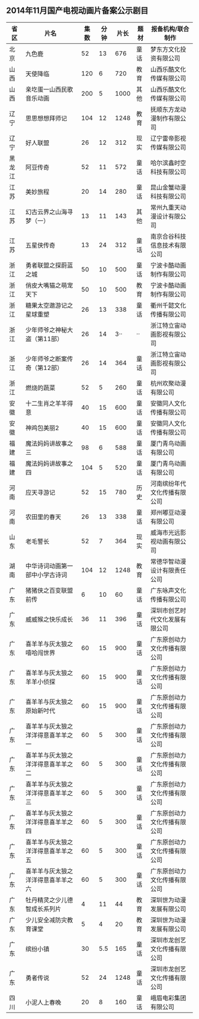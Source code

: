 ## 2014年11月国产电视动画片备案公示剧目
 省区 | 片名 | 集数 | 分钟 | 片长 | 题材 | 报备机构/联合制作 
---|---|---|---|---|---|---
 北京 | 九色鹿 | 52 | 13 | 676 | 童话 | 梦东方文化投资有限公司 
 山西 | 天使降临 | 120 | 6 | 720 | 教育 | 山西乐酷文化传媒有限公司 
 山西 | 亲圪蛋一山西民歌音乐动画 | 200 | 5 | 1000 | 其他 | 山西乐酷文化传媒有限公司 
 辽宁 | 思思想想拜师记 | 104 | 12 | 1248 | 教育 | 抚顺东方龙动漫制作有限公司 
 辽宁 | 好人联盟 | 26 | 12 | 312 | 现实 | 辽宁雷帝影视传媒有限公司 
 黑龙江 | 阿豆传奇 | 52 | 11 | 572 | 童话 | 哈尔滨鑫时空科技有限公司 
 江苏 | 美妙旅程 | 20 | 14 | 280 | 童话 | 昆山金蟹动漫科技有限公司 
 江苏 | 幻古云界之山海寻梦（一） | 13 | 11 | 143 | 其他 | 常州九重天动漫设计有限公司 
 江苏 | 五星侠传奇 | 13 | 24 | 312 | 童话 | 南京合谷科技信息技术有限公司 
 浙江 | 勇者联盟之探蔚蓝之城 | 50 | 10 | 500 | 童话 | 宁波卡酷动画制作有限公司 
 浙江 | 俏皮大嘴猫之萌宠天下 | 50 | 10 | 500 | 教育 | 宁波卡酷动画制作有限公司 
 浙江 | 糖果太空遨游记之星球重塑 | 26 | 13 | 338 | 童话 | 衢州千懿文化传播有限公司 
 浙江 | 少年师爷之神秘大盗（第11部） | 26 | 14 | 3·· | ·· | 浙江特立宙动画影视有限公司 
 浙江 | 少年师爷之断案传奇（第12部） | 26 | 14 | 364 | 童话 | 浙江特立宙动画影视有限公司 
 浙江 | 燃烧的蔬菜 | 52 | 5 | 260 | 童话 | 杭州欢聚动漫有限公司 
 安徽 | 十二生肖之羊羊得意 | 40 | 15 | 600 | 童话 | 安徽同人文化传播有限公司 
 安徽 | 神鸡包美丽2 | 40 | 15 | 600 | 童话 | 安徽同人文化传播有限公司 
 福建 | 魔法妈妈讲故事之三 | 98 | 6 | 588 | 童话 | 厦门青鸟动画有限公司 
 福建 | 魔法妈妈讲故事之四 | 104 | 5 | 520 | 童话 | 厦门青鸟动画有限公司 
 河南 | 应天寻游记 | 52 | 15 | 780 | 历史 | 河南缤纷年代文化传播有限公司 
 河南 | 农田里的春天 | 26 | 13 | 338 | 童话 | 郑州嘟豆动漫有限公司 
 山东 | 老毛警长 | 52 | 7 | 364 | 现实 | 威海市光远影视动画有限公司 
 湖南 | 中华诗词动画第一部中小学古诗词 | 104 | 12 | 1248 | 教育 | 常德华智动漫设计有限责任公司 
 广东 | 猪猪侠之百变联盟前传 | 6 | 10 | 60 | 童话 | 广东咏声文化传播有限公司 
 广东 | 威威猴之快乐成长 | 36 | 11 | 396 | 童话 | 深圳市创艺时代文化发展有限公司 
 广东 | 喜羊羊与灰太狼之嘻哈闯世界 | 60 | 15 | 900 | 童话 | 广东原创动力文化传播有限公司 
 广东 | 喜羊羊与灰太狼之羊羊小侦探 | 60 | 15 | 900 | 童话 | 广东原创动力文化传播有限公司 
 广东 | 喜羊羊与灰太狼之原始新吋代 | 60 | 15 | 900 | 童话 | 广东原创动力文化传播有限公司 
 广东 | 喜羊羊与灰太狼之洋洋得意喜羊羊之一 | 60 | 5 | 300 | 童话 | 广东原创动力文化传播有限公司 
 广东 | 喜羊羊与灰太狼之洋洋得意喜羊羊之二 | 60 | 5 | 300 | 童话 | 广东原创动力文化传播有限公司 
 广东 | 喜羊羊与灰太狼之洋洋得意喜羊羊之三 | 60 | 5 | 300 | 童话 | 广东原创动力文化传播有限公司 
 广东 | 喜羊羊与灰太狼之洋洋得意喜羊羊之四 | 60 | 5 | 300 | 童话 | 广东原创动力文化传播有限公司 
 广东 | 喜羊羊与灰太狼之洋洋得意喜羊羊之五 | 60 | 5 | 300 | 童话 | 广东原创动力文化传播有限公司 
 广东 | 喜羊羊与灰太狼之洋洋得意喜羊羊之六 | 60 | 5 | 300 | 童话 | 广东原创动力文化传播有限公司 
 广东 | 牡丹精灵之少儿德智成长系列片 | 4 | 11 | 44 | 教育 | 深圳世为动漫发展有限公司 
 广东 | 少儿安全减防灾教育课堂 | 5 | 4 | 20 | 教育 | 深圳世为动漫发展有限公司 
 广东 | 缤纷小镇 | 30 | 5.5 | 165 | 童话 | 深圳市龙创艺文化传播有限公司 
 广东 | 勇者传说 | 52 | 24 | 1248 | 童话 | 深圳市龙创艺文化传播有限公司 
 四川 | 小泥人上春晚 | 20 | 8 | 160 | 童话 | 峨眉电彩集团有限公司 